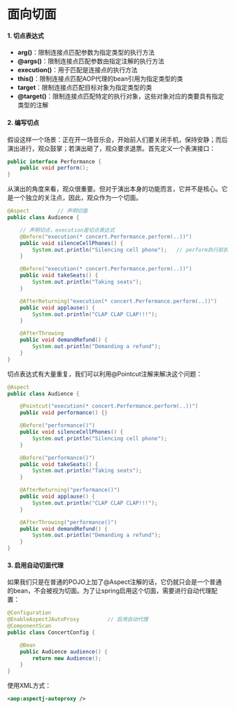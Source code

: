 # 面向切面

#### 1. 切点表达式

- **arg()**：限制连接点匹配参数为指定类型的执行方法
- **@args()**：限制连接点匹配参数由指定注解的执行方法
- **execution()**：用于匹配是连接点的执行方法
- **this()**：限制连接点匹配AOP代理的bean引用为指定类型的类
- **target**：限制连接点匹配目标对象为指定类型的类
- **@target()**：限制连接点匹配特定的执行对象，这些对象对应的类要具有指定类型的注解

#### 2. 编写切点

假设这样一个场景：正在开一场音乐会，开始前人们要关闭手机，保持安静；而后演出进行，观众鼓掌；若演出砸了，观众要求退票。首先定义一个表演接口：

```java
public interface Performance {
    public void perform();
}
```

从演出的角度来看，观众很重要。但对于演出本身的功能而言，它并不是核心。它是一个独立的关注点，因此，观众作为一个切面。

```java
@Aspect         // 声明切面
public class Audience {

    // 声明切点，execution是切点表达式
    @Before("execution(* concert.Perfermance.perform(..))")  
    public void silenceCellPhones() {
        System.out.println("Silencing cell phone");   // perform执行前执行此方法
    }

    @Before("execution(* concert.Perfermance.perform(..))")
    public void takeSeats() {
        System.out.println("Taking seats");
    }

    @AfterReturning("execution(* concert.Perfermance.perform(..))")
    public void applause() {
        System.out.println("CLAP CLAP CLAP!!!");
    }

    @AfterThrowing
    public void demandRefund() {
        System.out.println("Demanding a refund");
    }
}
```

切点表达式有大量重复，我们可以利用@Pointcut注解来解决这个问题：

```java
@Aspect
public class Audience {

    @Pointcut("execution(* concert.Perfermance.perform(..))")
    public void performance() {}

    @Before("performance()")
    public void silenceCellPhones() {
        System.out.println("Silencing cell phone");
    }

    @Before("performance()")
    public void takeSeats() {
        System.out.println("Taking seats");
    }

    @AfterReturning("performance()")
    public void applause() {
        System.out.println("CLAP CLAP CLAP!!!");
    }

    @AfterThrowing("performance()")
    public void demandRefund() {
        System.out.println("Demanding a refund");
    }
}
```

#### 3. 启用自动切面代理

如果我们只是在普通的POJO上加了@Aspect注解的话，它仍就只会是一个普通的bean，不会被视为切面。为了让spring启用这个切面，需要进行自动代理配置：

```java
@Configuration
@EnableAspectJAutoProxy			// 启用自动代理
@ComponentScan
public class ConcertConfig {

    @Bean
    public Audience audience() {
        return new Audience();
    }
}
```

使用XML方式：

```xml
<aop:aspectj-autoproxy />
```

